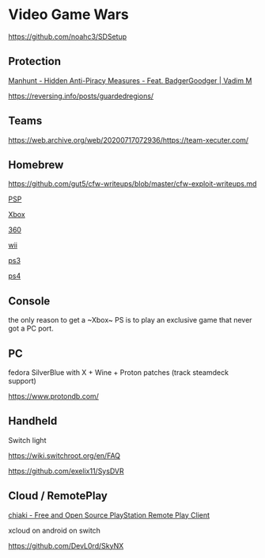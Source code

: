 # Video Game Wars

https://github.com/noahc3/SDSetup

## Protection

[Manhunt - Hidden Anti-Piracy Measures - Feat. BadgerGoodger | Vadim M](https://www.youtube.com/watch?v=WfDg7BidsY4)

https://reversing.info/posts/guardedregions/

## Teams

https://web.archive.org/web/20200717072936/https://team-xecuter.com/

## Homebrew

https://github.com/gut5/cfw-writeups/blob/master/cfw-exploit-writeups.md

[PSP](https://www.youtube.com/watch?v=INdUZk4NFIA)

[Xbox](https://www.youtube.com/watch?v=6fOjGLCctEY) 

[360](https://www.youtube.com/watch?v=uxjpmc8ZIxM)

[wii](https://www.youtube.com/watch?v=0rjaiNIc4W8)

[ps3](https://www.youtube.com/watch?v=DUGGJpn2_zY)

[ps4](https://www.youtube.com/watch?v=QMiubC6LdTA)

## Console

the only reason to get a ~Xbox~ PS is to play an exclusive game that never got a PC port.

## PC

fedora SilverBlue with X + Wine + Proton patches (track steamdeck support)

https://www.protondb.com/

## Handheld

Switch light

https://wiki.switchroot.org/en/FAQ

https://github.com/exelix11/SysDVR

## Cloud / RemotePlay

[chiaki - Free and Open Source PlayStation Remote Play Client](https://sr.ht/~thestr4ng3r/chiaki/)

xcloud on android on switch

https://github.com/DevL0rd/SkyNX
